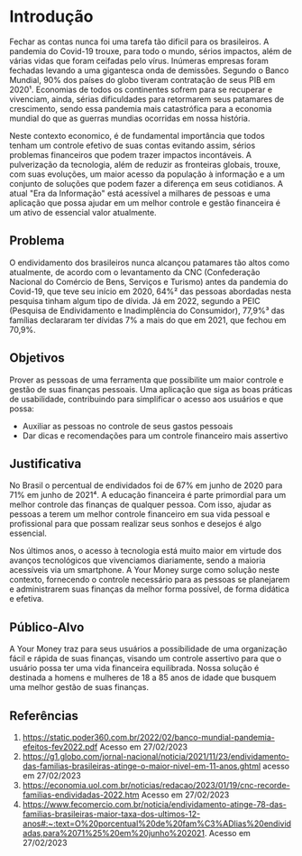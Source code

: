 # Introdução
Fechar as contas nunca foi uma tarefa tão dificil para os brasileiros. A pandemia do Covid-19 trouxe, para todo o mundo, sérios impactos, além de várias vidas que foram ceifadas pelo vírus. Inúmeras empresas foram fechadas levando a uma gigantesca onda de demissões. Segundo o Banco Mundial, 90% dos países do globo tiveram contratação de seus PIB em 2020¹. Economias de todos os continentes sofrem para se recuperar e vivenciam, ainda, sérias dificuldades para retormarem seus patamares de crescimento, sendo essa pandemia mais catastrófica para a economia mundial do que as guerras mundias ocorridas em nossa história.

Neste contexto economico, é de fundamental importância que todos tenham um controle efetivo de suas contas evitando assim, sérios problemas financeiros que podem trazer impactos incontáveis. A pulverização da tecnologia, além de reduzir as fronteiras globais, trouxe, com suas evoluções, um maior acesso da população à informação e a um conjunto de soluções que podem fazer a diferença em seus cotidianos. A atual "Era da Informação" está acessível a milhares de pessoas e uma aplicação que possa ajudar em um melhor controle e gestão financeira é um ativo de essencial valor atualmente. 

## Problema
O endividamento dos brasileiros nunca alcançou patamares tão altos como atualmente, de acordo com o levantamento da CNC (Confederação Nacional do Comércio de Bens, Serviços e Turismo) antes da pandemia do Covid-19, que teve seu início em 2020, 64%² das pessoas abordadas nesta pesquisa tinham algum tipo de dívida. Já em 2022, segundo a PEIC (Pesquisa de Endividamento e Inadimplência do Consumidor), 77,9%³ das famílias declararam ter dívidas 7% a mais do que em 2021, que fechou em 70,9%. 

## Objetivos
Prover as pessoas de uma ferramenta que possibilite um maior controle e gestão de suas finanças pessoais. Uma aplicação que siga as boas práticas de usabilidade, contribuindo para simplificar o acesso aos usuários e que possa:
*	Auxiliar as pessoas no controle de seus gastos pessoais
*	Dar dicas e recomendações para um controle financeiro mais assertivo

## Justificativa
No Brasil o percentual de endividados foi de 67% em junho de 2020 para 71% em junho de 2021⁴. A educação financeira é parte primordial para um melhor controle das finanças de qualquer pessoa. Com isso, ajudar as pessoas a terem um melhor controle financeiro em sua vida pessoal e profissional para que possam realizar seus sonhos e desejos é algo essencial.

Nos últimos anos, o acesso à tecnologia está muito maior em virtude dos avanços tecnológicos que vivenciamos diariamente, sendo a maioria acessíveis via um smartphone. A Your Money surge como solução neste contexto, fornecendo o controle necessário para as pessoas se planejarem e administrarem suas finanças da melhor forma possível, de forma didática e efetiva.

## Público-Alvo
A Your Money traz para seus usuários a possibilidade de uma organização fácil e rápida de suas finanças, visando um controle assertivo para que o usuário possa ter uma vida financeira equilibrada. Nossa solução é destinada a homens e mulheres de 18 a 85 anos de idade que busquem uma melhor gestão de suas finanças.

## Referências
1. https://static.poder360.com.br/2022/02/banco-mundial-pandemia-efeitos-fev2022.pdf Acesso em 27/02/2023
2. https://g1.globo.com/jornal-nacional/noticia/2021/11/23/endividamento-das-familias-brasileiras-atinge-o-maior-nivel-em-11-anos.ghtml acesso em 27/02/2023
3. https://economia.uol.com.br/noticias/redacao/2023/01/19/cnc-recorde-familias-endividadas-2022.htm Acesso em 27/02/2023
4. https://www.fecomercio.com.br/noticia/endividamento-atinge-78-das-familias-brasileiras-maior-taxa-dos-ultimos-12-anos#:~:text=O%20porcentual%20de%20fam%C3%ADlias%20endividadas,para%2071%25%20em%20junho%202021. Acesso em 27/02/2023
